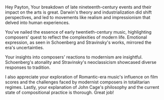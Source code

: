Hey Payton,
Your breakdown of late nineteenth-century events and their impact on the arts is great. Darwin's theory and industrialization did shift perspectives, and led to movements like realism and impressionism that delved into human experiences.

You've nailed the essence of early twentieth-century music, highlighting composers' quest to reflect the complexities of modern life. Emotional expression, as seen in Schoenberg and Stravinsky's works, mirrored the era's uncertainties.

Your insights into composers' reactions to modernism are insightful. Schoenberg's atonality and Stravinsky's neoclassicism showcased diverse responses to tradition.

I also appreciate your exploration of Romantic-era music's influence on film scores and the challenges faced by modernist composers in totalitarian regimes. Lastly, your explanation of John Cage's philosophy and the current state of compositional practice is thorough. Great job!